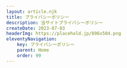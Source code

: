 ```yaml
---
layout: article.njk
title: プライバシーポリシー
description: 当サイトプライバシーポリシー
createDate: 2023-07-03
headerImg: https://placehold.jp/896x504.png
eleventyNavigation:
    key: プライバシーポリシー
    parent: Home
    order: 99
---
```

